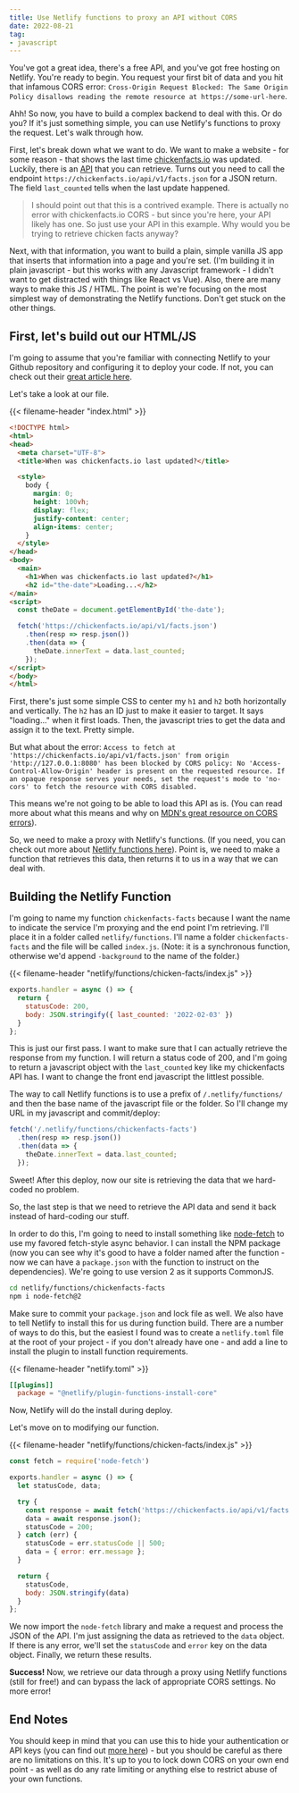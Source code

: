 ```yaml
---
title: Use Netlify functions to proxy an API without CORS
date: 2022-08-21
tag:
- javascript
---
```

You've got a great idea, there's a free API, and you've got free hosting on Netlify. You're ready to begin. You request your first bit of data and you hit that infamous CORS error: `Cross-Origin Request Blocked: The Same Origin Policy disallows
reading the remote resource at https://some-url-here`. 

<!--more-->

Ahh! So now, you have to build a complex backend to deal with this. Or do you? If it's just something simple, you can use Netlify's functions to proxy the request. Let's walk through how.

First, let's break down what we want to do.  We want to make a website - for some reason - that shows the last time [chickenfacts.io](https://chickenfacts.io) was updated.  Luckily, there is an [API](https://github.com/aaronsaray/chickenfacts.io/blob/master/API.md) that you can retrieve.  Turns out you need to call the endpoint `https://chickenfacts.io/api/v1/facts.json` for a JSON return.  The field `last_counted` tells when the last update happened.

> I should point out that this is a contrived example.  There is actually no error with chickenfacts.io CORS - but since you're here, your API likely has one. So just use your API in this example. Why would you be trying to retrieve chicken facts anyway?

Next, with that information, you want to build a plain, simple vanilla JS app that inserts that information into a page and you're set.  (I'm building it in plain javascript - but this works with any Javascript framework - I didn't want to get distracted with things like React vs Vue).  Also, there are many ways to make this JS / HTML. The point is we're focusing on the most simplest way of demonstrating the Netlify functions. Don't get stuck on the other things.

## First, let's build out our HTML/JS

I'm going to assume that you're familiar with connecting Netlify to your Github repository and configuring it to deploy your code.  If not, you can check out their [great article here](https://www.netlify.com/blog/2016/09/29/a-step-by-step-guide-deploying-on-netlify/).

Let's take a look at our file.

{{< filename-header "index.html" >}}
```html
<!DOCTYPE html>
<html>
<head>
  <meta charset="UTF-8">
  <title>When was chickenfacts.io last updated?</title>

  <style>
    body {
      margin: 0;
      height: 100vh;
      display: flex;
      justify-content: center;
      align-items: center;
    }
  </style>
</head>
<body>
  <main>
    <h1>When was chickenfacts.io last updated?</h1>
    <h2 id="the-date">Loading...</h2>
</main>
<script>
  const theDate = document.getElementById('the-date');

  fetch('https://chickenfacts.io/api/v1/facts.json')
    .then(resp => resp.json())
    .then(data => {
      theDate.innerText = data.last_counted;
    });
</script>
</body>
</html>
```

First, there's just some simple CSS to center my `h1` and `h2` both horizontally and vertically.  The `h2` has an ID just to make it easier to target. It says "loading..." when it first loads.  Then, the javascript tries to get the data and assign it to the text.  Pretty simple.

But what about the error: `Access to fetch at 'https://chickenfacts.io/api/v1/facts.json' from origin 'http://127.0.0.1:8080' has been blocked by CORS policy: No 'Access-Control-Allow-Origin' header is present on the requested resource. If an opaque response serves your needs, set the request's mode to 'no-cors' to fetch the resource with CORS disabled.`

This means we're not going to be able to load this API as is.  (You can read more about what this means and why on [MDN's great resource on CORS errors](https://developer.mozilla.org/en-US/docs/Web/HTTP/CORS/Errors)).

So, we need to make a proxy with Netlify's functions.  (If you need, you can check out more about [Netlify functions here](https://docs.netlify.com/functions/overview/)).  Point is, we need to make a function that retrieves this data, then returns it to us in a way that we can deal with.

## Building the Netlify Function

I'm going to name my function `chickenfacts-facts` because I want the name to indicate the service I'm proxying and the end point I'm retrieving. I'll place it in a folder called `netlify/functions`. I'll name a folder `chickenfacts-facts` and the file will be called `index.js`. (Note: it is a synchronous function, otherwise we'd append `-background` to the name of the folder.)

{{< filename-header "netlify/functions/chicken-facts/index.js" >}}
```javascript
exports.handler = async () => {
  return {
    statusCode: 200,
    body: JSON.stringify({ last_counted: '2022-02-03' })
  }
};
```

This is just our first pass. I want to make sure that I can actually retrieve the response from my function. I will return a status code of 200, and I'm going to return a javascript object with the `last_counted` key like my chickenfacts API has. I want to change the front end javascript the littlest possible.

The way to call Netlify functions is to use a prefix of `/.netlify/functions/` and then the base name of the javascript file or the folder.  So I'll change my URL in my javascript and commit/deploy:

```javascript
fetch('/.netlify/functions/chickenfacts-facts')
  .then(resp => resp.json())
  .then(data => {
    theDate.innerText = data.last_counted;
  });
```

Sweet! After this deploy, now our site is retrieving the data that we hard-coded no problem.

So, the last step is that we need to retrieve the API data and send it back instead of hard-coding our stuff.

In order to do this, I'm going to need to install something like [node-fetch](https://www.npmjs.com/package/node-fetch) to use my favored fetch-style async behavior.  I can install the NPM package (now you can see why it's good to have a folder named after the function - now we can have a `package.json` with the function to instruct on the dependencies). We're going to use version 2 as it supports CommonJS.

```bash
cd netlify/functions/chickenfacts-facts
npm i node-fetch@2
```

Make sure to commit your `package.json` and lock file as well.  We also have to tell Netlify to install this for us during function build.  There are a number of ways to do this, but the easiest I found was to create a `netlify.toml` file at the root of your project - if you don't already have one - and add a line to install the plugin to install function requirements.

{{< filename-header "netlify.toml" >}}
```toml
[[plugins]]
  package = "@netlify/plugin-functions-install-core"
```

Now, Netlify will do the install during deploy.

Let's move on to modifying our function.

{{< filename-header "netlify/functions/chicken-facts/index.js" >}}
```javascript
const fetch = require('node-fetch')

exports.handler = async () => {
  let statusCode, data;

  try {
    const response = await fetch('https://chickenfacts.io/api/v1/facts.json');
    data = await response.json();
    statusCode = 200;
  } catch (err) {
    statusCode = err.statusCode || 500;
    data = { error: err.message };
  }

  return {
    statusCode,
    body: JSON.stringify(data)
  }
};
```

We now import the `node-fetch` library and make a request and process the JSON of the API.  I'm just assigning the data as retrieved to the `data` object.  If there is any error, we'll set the `statusCode` and `error` key on the data object.  Finally, we return these results.

**Success!** Now, we retrieve our data through a proxy using Netlify functions (still for free!) and can bypass the lack of appropriate CORS settings. No more error!

## End Notes

You should keep in mind that you can use this to hide your authentication or API keys (you can find out [more here](https://docs.netlify.com/functions/build-with-javascript/)) - but you should be careful as there are no limitations on this. It's up to you to lock down CORS on your own end point - as well as do any rate limiting or anything else to restrict abuse of your own functions.
